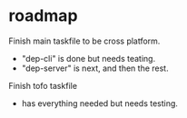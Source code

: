 # roadmap

Finish main taskfile to be cross platform.

- "dep-cli" is done but needs teating.
- "dep-server" is next, and then the rest.

Finish tofo taskfile
- has everything needed but needs testing.